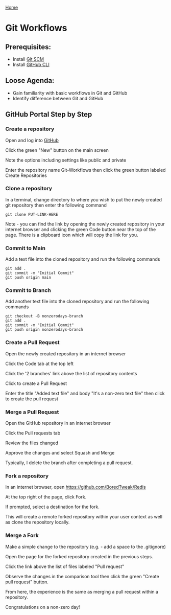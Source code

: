 [Home](README.md)

# Git Workflows

## Prerequisites:
- Install [Git SCM](https://git-scm.com/downloads)
- Install [GitHub CLI](https://cli.github.com/)

## Loose Agenda:
- Gain familiarity with basic workflows in Git and GitHub
- Identify difference between Git and GitHub

## GitHub Portal Step by Step

### Create a repository

Open and log into [GitHub](https://github.com/)

Click the green "New" button on the main screen

Note the options including settings like public and private

Enter the repository name Git-Workflows then click the green button labeled Create Repositories

### Clone a repository

In a terminal, change directory to where you wish to put the newly created git repository then enter the following command

```
git clone PUT-LINK-HERE
```

Note - you can find the link by opening the newly created repository in your internet browser and clicking the green Code button near the top of the page. There is a clipboard icon which will copy the link for you.

### Commit to Main

Add a text file into the cloned repository and run the following commands

```
git add .
git commit -m "Initial Commit"
git push origin main
```

### Commit to Branch

Add another text file into the cloned repository and run the following commands

```
git checkout -B nonzerodays-branch
git add .
git commit -m "Initial Commit"
git push origin nonzerodays-branch
```

### Create a Pull Request

Open the newly created repository in an internet browser

Click the Code tab at the top left

Click the '2 branches' link above the list of repository contents

Click to create a Pull Request

Enter the title "Added text file" and body "It's a non-zero text file" then click to create the pull request

### Merge a Pull Request

Open the GitHub repository in an internet browser

Click the Pull requests tab

Review the files changed

Approve the changes and select Squash and Merge

Typically, I delete the branch after completing a pull request. 

### Fork a repository

In an internet browser, open https://github.com/BoredTweak/Redis

At the top right of the page, click Fork.

If prompted, select a destination for the fork.


This will create a remote forked repository within your user context as well as clone the repository locally. 

### Merge a Fork

Make a simple change to the repository (e.g. - add a space to the .gitignore)

Open the page for the forked repository created in the previous steps. 

Click the link above the list of files labeled "Pull request"

Observe the changes in the comparison tool then click the green "Create pull request" button.

From here, the experience is the same as merging a pull request within a repository.

Congratulations on a non-zero day!
